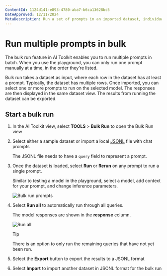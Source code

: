 ```yaml
---
ContentId: 1124d141-e893-4780-aba7-b6ca13628bc5
DateApproved: 12/11/2024
MetaDescription: Run a set of prompts in an imported dataset, individually or in a full batch towards the selected genAI models and parameters.
---
```


# Run multiple prompts in bulk

The bulk run feature in AI Toolkit enables you to run multiple prompts in batch. When you use the playground, you can only run one prompt manually at a time, in the order they're listed.

Bulk run takes a dataset as input, where each row in the dataset has at least a prompt. Typically, the dataset has multiple rows. Once imported, you can select one or more prompts to run on the selected model. The responses are then displayed in the same dataset view. The results from running the dataset can be exported.

## Start a bulk run

1. In the AI Toolkit view, select **TOOLS** > **Bulk Run** to open the Bulk Run view

1. Select either a sample dataset or import a local [JSONL](https://jsonlines.org/) file with chat prompts

    The JSONL file needs to have a `query` field to represent a prompt.

1. Once the dataset is loaded, select **Run** or **Rerun** on any prompt to run a single prompt.

    Similar to testing a model in the playground, select a model, add context for your prompt, and change inference parameters.

    ![Bulk run prompts](./images/bulkrun/bulkrun_one.png)

1. Select **Run all** to automatically run through all queries.

    The model responses are shown in the **response** column.

    ![Run all](./images/bulkrun/runall.png)

    > [!TIP]
    > There is an option to only run the remaining queries that have not yet been run.

1. Select the **Export** button to export the results to a JSONL format

1. Select **Import** to import another dataset in JSONL format for the bulk run
